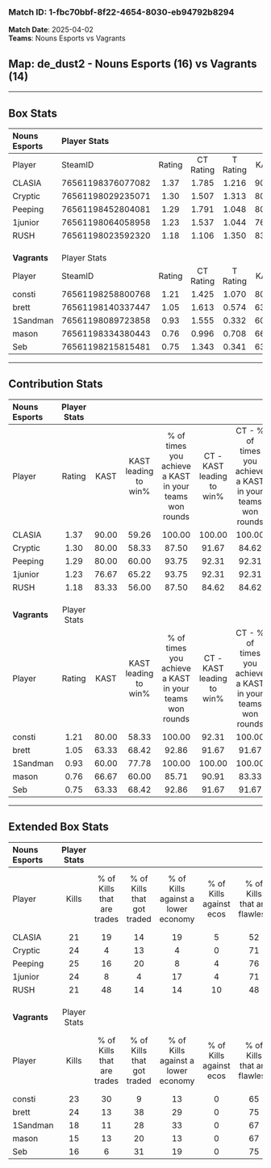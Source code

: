 ### Match ID: 1-fbc70bbf-8f22-4654-8030-eb94792b8294  
**Match Date**: 2025-04-02  
**Teams**: Nouns Esports vs Vagrants  

## **Map**: de_dust2 - Nouns Esports (16) vs Vagrants (14)  
---  

## Box Stats  

| **Nouns Esports** | Player Stats      |        |           |          |       |       |       |         |        |      |     |
| :- | :- | :-: | :-: | :-: | :-: | :-: | :-: | :-: | :-: | :-: | :-: |
| Player            | SteamID           | Rating | CT Rating | T Rating | KAST  |  ADR  | Kills | Assists | Deaths | K/D  | HS% |
| CLASIA            | 76561198376077082 |  1.37  |   1.785   |  1.216   | 90.00 | 96.6  |  21   |   13    |   17   | 1.24 | 52  |
| Cryptic           | 76561198029235071 |  1.30  |   1.507   |  1.313   | 80.00 | 100.2 |  24   |   11    |   22   | 1.09 | 79  |
| Peeping           | 76561198452804081 |  1.29  |   1.791   |  1.048   | 80.00 | 80.2  |  25   |    6    |   20   | 1.25 | 40  |
| 1junior           | 76561198064058958 |  1.23  |   1.537   |  1.044   | 76.67 | 70.1  |  24   |    4    |   18   | 1.33 | 29  |
| RUSH              | 76561198023592320 |  1.18  |   1.106   |  1.350   | 83.33 | 68.9  |  21   |    7    |   19   | 1.11 | 61  |
|                   |                   |        |           |          |       |       |       |         |        |      |     |
|                   |                   |        |           |          |       |       |       |         |        |      |     |
|                   |                   |        |           |          |       |       |       |         |        |      |     |
| **Vagrants**      | Player Stats      |        |           |          |       |       |       |         |        |      |     |
| Player            | SteamID           | Rating | CT Rating | T Rating | KAST  |  ADR  | Kills | Assists | Deaths | K/D  | HS% |
| consti            | 76561198258800768 |  1.21  |   1.425   |  1.070   | 80.00 | 74.1  |  23   |    6    |   20   | 1.15 | 17  |
| brett             | 76561198140337447 |  1.05  |   1.613   |  0.574   | 63.33 | 91.3  |  24   |    8    |   27   | 0.89 | 45  |
| 1Sandman          | 76561198089723858 |  0.93  |   1.555   |  0.332   | 60.00 | 74.8  |  18   |    7    |   20   | 0.90 | 44  |
| mason             | 76561198334380443 |  0.76  |   0.996   |  0.708   | 66.67 | 64.1  |  15   |   12    |   26   | 0.58 | 33  |
| Seb               | 76561198215815481 |  0.75  |   1.343   |  0.341   | 63.33 | 46.6  |  16   |    3    |   22   | 0.73 | 68  |
---  

## Contribution Stats  

| **Nouns Esports** | Player Stats |       |                      |                                                        |                           |                                                             |                          |                                                            |
| :- | :-: | :-: | :-: | :-: | :-: | :-: | :-: | :-: |
| Player            |    Rating    | KAST  | KAST leading to win% | % of times you achieve a KAST in your teams won rounds | CT - KAST leading to win% | CT - % of times you achieve a KAST in your teams won rounds | T - KAST leading to win% | T - % of times you achieve a KAST in your teams won rounds |
| CLASIA            |     1.37     | 90.00 |        59.26         |                         100.00                         |          100.00           |                           100.00                            |          21.43           |                           100.00                           |
| Cryptic           |     1.30     | 80.00 |        58.33         |                         87.50                          |           91.67           |                            84.62                            |          25.00           |                           100.00                           |
| Peeping           |     1.29     | 80.00 |        60.00         |                         93.75                          |           92.31           |                            92.31                            |          25.00           |                           100.00                           |
| 1junior           |     1.23     | 76.67 |        65.22         |                         93.75                          |           92.31           |                            92.31                            |          30.00           |                           100.00                           |
| RUSH              |     1.18     | 83.33 |        56.00         |                         87.50                          |           84.62           |                            84.62                            |          25.00           |                           100.00                           |
|                   |              |       |                      |                                                        |                           |                                                             |                          |                                                            |
|                   |              |       |                      |                                                        |                           |                                                             |                          |                                                            |
|                   |              |       |                      |                                                        |                           |                                                             |                          |                                                            |
| **Vagrants**      | Player Stats |       |                      |                                                        |                           |                                                             |                          |                                                            |
| Player            |    Rating    | KAST  | KAST leading to win% | % of times you achieve a KAST in your teams won rounds | CT - KAST leading to win% | CT - % of times you achieve a KAST in your teams won rounds | T - KAST leading to win% | T - % of times you achieve a KAST in your teams won rounds |
| consti            |     1.21     | 80.00 |        58.33         |                         100.00                         |           92.31           |                           100.00                            |          18.18           |                           100.00                           |
| brett             |     1.05     | 63.33 |        68.42         |                         92.86                          |           91.67           |                            91.67                            |          28.57           |                           100.00                           |
| 1Sandman          |     0.93     | 60.00 |        77.78         |                         100.00                         |          100.00           |                           100.00                            |          33.33           |                           100.00                           |
| mason             |     0.76     | 66.67 |        60.00         |                         85.71                          |           90.91           |                            83.33                            |          22.22           |                           100.00                           |
| Seb               |     0.75     | 63.33 |        68.42         |                         92.86                          |           91.67           |                            91.67                            |          28.57           |                           100.00                           |
---  

## Extended Box Stats  

| **Nouns Esports** | Player Stats |                            |                            |                                    |                         |                              |                                 |        |                             |                                     |                          |                               |                            |
| :- | :-: | :-: | :-: | :-: | :-: | :-: | :-: | :-: | :-: | :-: | :-: | :-: | :-: |
| Player            |    Kills     | % of Kills that are trades | % of Kills that got traded | % of Kills against a lower economy | % of Kills against ecos | % of Kills that are flawless | % of Kills that are close duels | Deaths | % of Deaths that get traded | % of Deaths against a lower economy | % of Deaths against ecos | % of Deaths that are flawless | % of Deaths that are close |
| CLASIA            |      21      |             19             |             14             |                 19                 |            5            |              52              |               10                |   17   |             41              |                 12                  |            0             |              41               |             12             |
| Cryptic           |      24      |             4              |             13             |                 4                  |            0            |              71              |                0                |   22   |             27              |                  5                  |            0             |              55               |             9              |
| Peeping           |      25      |             16             |             20             |                 8                  |            4            |              76              |                0                |   20   |             30              |                 20                  |            5             |              85               |             15             |
| 1junior           |      24      |             8              |             4              |                 17                 |            4            |              71              |                4                |   18   |             17              |                 11                  |            6             |              83               |             0              |
| RUSH              |      21      |             48             |             14             |                 14                 |           10            |              48              |               14                |   19   |             11              |                  5                  |            0             |              84               |             11             |
|                   |              |                            |                            |                                    |                         |                              |                                 |        |                             |                                     |                          |                               |                            |
|                   |              |                            |                            |                                    |                         |                              |                                 |        |                             |                                     |                          |                               |                            |
|                   |              |                            |                            |                                    |                         |                              |                                 |        |                             |                                     |                          |                               |                            |
| **Vagrants**      | Player Stats |                            |                            |                                    |                         |                              |                                 |        |                             |                                     |                          |                               |                            |
| Player            |    Kills     | % of Kills that are trades | % of Kills that got traded | % of Kills against a lower economy | % of Kills against ecos | % of Kills that are flawless | % of Kills that are close duels | Deaths | % of Deaths that get traded | % of Deaths against a lower economy | % of Deaths against ecos | % of Deaths that are flawless | % of Deaths that are close |
| consti            |      23      |             30             |             9              |                 13                 |            0            |              65              |               13                |   20   |             10              |                 15                  |            0             |              60               |             5              |
| brett             |      24      |             13             |             38             |                 29                 |            0            |              75              |                4                |   27   |              7              |                 19                  |            0             |              70               |             0              |
| 1Sandman          |      18      |             11             |             28             |                 33                 |            0            |              67              |               11                |   20   |              5              |                 10                  |            0             |              40               |             25             |
| mason             |      15      |             13             |             20             |                 13                 |            0            |              67              |               20                |   26   |             19              |                 12                  |            0             |              73               |             0              |
| Seb               |      16      |             6              |             31             |                 19                 |            0            |              75              |                0                |   22   |             23              |                  9                  |            0             |              73               |             0              |

